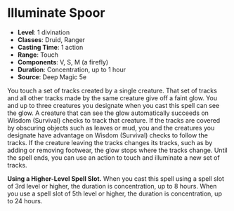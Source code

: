 # Illuminate Spoor

- **Level**: 1 divination
- **Classes**: Druid, Ranger
- **Casting Time**: 1 action
- **Range**: Touch
- **Components**: V, S, M (a firefly)
- **Duration**: Concentration, up to 1 hour
- **Source**: Deep Magic 5e

You touch a set of tracks created by a single creature. That set of tracks and all other tracks made by the same creature give off a faint glow. You and up to three creatures you designate when you cast this spell can see the glow. A creature that can see the glow automatically succeeds on Wisdom (Survival) checks to track that creature. If the tracks are covered by obscuring objects such as leaves or mud, you and the creatures you designate have advantage on Wisdom (Survival) checks to follow the tracks.
  If the creature leaving the tracks changes its tracks, such as by adding or removing footwear, the glow stops where the tracks change. Until the spell ends, you can use an action to touch and illuminate a new set of tracks.

**Using a Higher-Level Spell Slot.** When you cast this spell using a spell slot of 3rd level or higher, the duration is concentration, up to 8 hours. When you use a spell slot of 5th level or higher, the duration is concentration, up to 24 hours.
